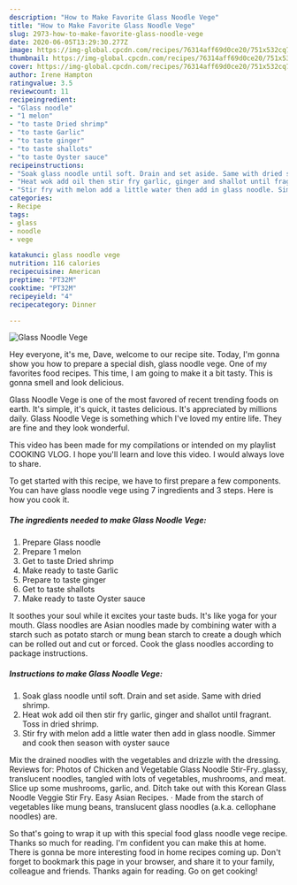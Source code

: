 ```yaml
---
description: "How to Make Favorite Glass Noodle Vege"
title: "How to Make Favorite Glass Noodle Vege"
slug: 2973-how-to-make-favorite-glass-noodle-vege
date: 2020-06-05T13:29:30.277Z
image: https://img-global.cpcdn.com/recipes/76314aff69d0ce20/751x532cq70/glass-noodle-vege-recipe-main-photo.jpg
thumbnail: https://img-global.cpcdn.com/recipes/76314aff69d0ce20/751x532cq70/glass-noodle-vege-recipe-main-photo.jpg
cover: https://img-global.cpcdn.com/recipes/76314aff69d0ce20/751x532cq70/glass-noodle-vege-recipe-main-photo.jpg
author: Irene Hampton
ratingvalue: 3.5
reviewcount: 11
recipeingredient:
- "Glass noodle"
- "1 melon"
- "to taste Dried shrimp"
- "to taste Garlic"
- "to taste ginger"
- "to taste shallots"
- "to taste Oyster sauce"
recipeinstructions:
- "Soak glass noodle until soft. Drain and set aside. Same with dried shrimp."
- "Heat wok add oil then stir fry garlic, ginger and shallot until fragrant. Toss in dried shrimp."
- "Stir fry with melon add a little water then add in glass noodle. Simmer and cook then season with oyster sauce"
categories:
- Recipe
tags:
- glass
- noodle
- vege

katakunci: glass noodle vege 
nutrition: 116 calories
recipecuisine: American
preptime: "PT32M"
cooktime: "PT32M"
recipeyield: "4"
recipecategory: Dinner

---
```



![Glass Noodle Vege](https://img-global.cpcdn.com/recipes/76314aff69d0ce20/751x532cq70/glass-noodle-vege-recipe-main-photo.jpg)

Hey everyone, it's me, Dave, welcome to our recipe site. Today, I'm gonna show you how to prepare a special dish, glass noodle vege. One of my favorites food recipes. This time, I am going to make it a bit tasty. This is gonna smell and look delicious.

Glass Noodle Vege is one of the most favored of recent trending foods on earth. It's simple, it's quick, it tastes delicious. It's appreciated by millions daily. Glass Noodle Vege is something which I've loved my entire life. They are fine and they look wonderful.

This video has been made for my compilations or intended on my playlist COOKING VLOG. I hope you&#39;ll learn and love this video. I would always love to share.


To get started with this recipe, we have to first prepare a few components. You can have glass noodle vege using 7 ingredients and 3 steps. Here is how you cook it.

<!--inarticleads1-->

##### The ingredients needed to make Glass Noodle Vege:

1. Prepare Glass noodle
1. Prepare 1 melon
1. Get to taste Dried shrimp
1. Make ready to taste Garlic
1. Prepare to taste ginger
1. Get to taste shallots
1. Make ready to taste Oyster sauce


It soothes your soul while it excites your taste buds. It&#39;s like yoga for your mouth. Glass noodles are Asian noodles made by combining water with a starch such as potato starch or mung bean starch to create a dough which can be rolled out and cut or forced. Cook the glass noodles according to package instructions. 

<!--inarticleads2-->

##### Instructions to make Glass Noodle Vege:

1. Soak glass noodle until soft. Drain and set aside. Same with dried shrimp.
1. Heat wok add oil then stir fry garlic, ginger and shallot until fragrant. Toss in dried shrimp.
1. Stir fry with melon add a little water then add in glass noodle. Simmer and cook then season with oyster sauce


Mix the drained noodles with the vegetables and drizzle with the dressing. Reviews for: Photos of Chicken and Vegetable Glass Noodle Stir-Fry..glassy, translucent noodles, tangled with lots of vegetables, mushrooms, and meat. Slice up some mushrooms, garlic, and. Ditch take out with this Korean Glass Noodle Veggie Stir Fry. Easy Asian Recipes. · Made from the starch of vegetables like mung beans, translucent glass noodles (a.k.a. cellophane noodles) are. 

So that's going to wrap it up with this special food glass noodle vege recipe. Thanks so much for reading. I'm confident you can make this at home. There is gonna be more interesting food in home recipes coming up. Don't forget to bookmark this page in your browser, and share it to your family, colleague and friends. Thanks again for reading. Go on get cooking!
